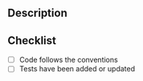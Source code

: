 ## Description
<!-- Describe what has changed and why -->

## Checklist
- [ ] Code follows the conventions
- [ ] Tests have been added or updated
